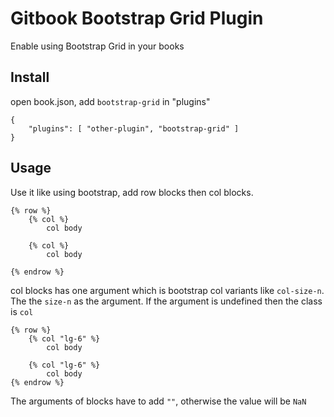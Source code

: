 # Gitbook Bootstrap Grid Plugin

Enable using Bootstrap Grid in your books

## Install
open book.json, add `bootstrap-grid` in "plugins"
```
{
    "plugins": [ "other-plugin", "bootstrap-grid" ]
}
```

## Usage
Use it like using bootstrap, add row blocks then col blocks.
```
{% row %}
    {% col %}
        col body 

    {% col %}
        col body 

{% endrow %}
```

col blocks has one argument which is bootstrap col variants like `col-size-n`. The the `size-n` as the argument. If the argument is undefined then the class is `col`

```
{% row %}
    {% col "lg-6" %}
        col body 

    {% col "lg-6" %}
        col body 
{% endrow %}
```

The arguments of blocks have to add `""`, otherwise the value will be `NaN`


